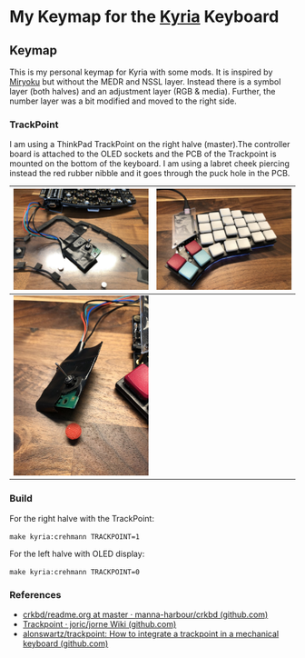 # My Keymap for the [Kyria](https://github.com/splitkb/kyria) Keyboard

## Keymap
This is my personal keymap for Kyria with some mods. It is inspired by [Miryoku](https://github.com/manna-harbour/miryoku) but without the MEDR and NSSL layer. Instead there is a symbol layer (both halves) and an adjustment layer (RGB & media). Further, the number layer was a bit modified and moved to the right side.

### TrackPoint

I am using a ThinkPad TrackPoint on the right halve (master).The controller board is attached to the OLED sockets and the PCB of the Trackpoint is mounted on the bottom of the keyboard. I am using a labret cheek piercing instead the red rubber nibble and it goes through the puck hole in the PCB.

| <img src="https://github.com/crehmann/qmk_firmware/raw/crehmann_kyria/keyboards/kyria/keymaps/crehmann/assets/img002.jpeg" style="zoom:50%;" /> | <img src="https://github.com/crehmann/qmk_firmware/raw/crehmann_kyria/keyboards/kyria/keymaps/crehmann/assets/img001.jpeg" style="zoom:50%;" /> |
| ------------------------------------------------------------ | ------------------------------------------------------------ |
| <img src="https://github.com/crehmann/qmk_firmware/raw/crehmann_kyria/keyboards/kyria/keymaps/crehmann/assets/img004.jpeg" style="zoom:50%;" /> |                                                              |

### Build

For the right halve with the TrackPoint:

`make kyria:crehmann TRACKPOINT=1`

For the left halve with OLED display:

`make kyria:crehmann TRACKPOINT=0`

### References

* [crkbd/readme.org at master · manna-harbour/crkbd (github.com)](https://github.com/manna-harbour/crkbd/blob/master/trackpoint/readme.org)
* [Trackpoint · joric/jorne Wiki (github.com)](https://github.com/joric/jorne/wiki/Trackpoint)
* [alonswartz/trackpoint: How to integrate a trackpoint in a mechanical keyboard (github.com)](https://github.com/alonswartz/trackpoint)